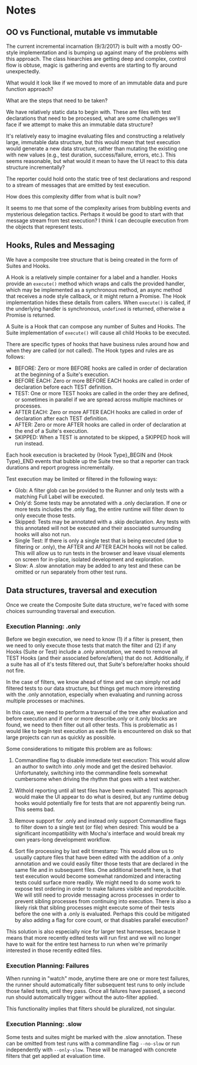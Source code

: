 

# Notes

## OO vs Functional, mutable vs immutable
The current incremental incarnation (9/3/2017) is built with a mostly OO-style implementation and is bumping up against many of the problems with this approach. The class hiearchies are getting deep and complex, control flow is obtuse, magic is gathering and events are starting to fly around unexpectedly.

What would it look like if we moved to more of an immutable data and pure function approach?

What are the steps that need to be taken?

We have relatively static data to begin with. These are files with test declarations that need to be processed, what are some challenges we'll face if we attempt to make this an immutable data structure?

It's relatively easy to imagine evaluating files and constructing a relatively large, immutable data structure, but this would mean that test execution would generate a new data structure, rather than mutating the existing one with new values (e.g., test duration, success/failure, errors, etc.). This seems reasonable, but what would it mean to have the UI react to this data structure incrementally?

The reporter could hold onto the static tree of test declarations and respond to a stream of messages that are emitted by test execution.

How does this complexity differ from what is built now?

It seems to me that some of the complexity arises from bubbling events and mysterious delegation tactics. Perhaps it would be good to start with that message stream from test execution? I think I can decouple execution from the objects that represent tests.

## Hooks, Rules and Messaging

We have a composite tree structure that is being created in the form of Suites and Hooks.

A Hook is a relatively simple container for a label and a handler. Hooks provide an ```execute()``` method which wraps and calls the provided handler, which may be implemented as a synchronous method, an async method that receives a node style callback, or it might return a Promise. The Hook implementation hides these details from callers. When ```execute()``` is called, if the underlying handler is synchronous, `undefined` is returned, otherwise a Promise is returned.

A Suite is a Hook that can compose any number of Suites and Hooks. The Suite implementation of ```execute()``` will cause all child Hooks to be executed.

There are specific types of hooks that have business rules around how and when they are called (or not called). The Hook types and rules are as follows:

* BEFORE: Zero or more BEFORE hooks are called in order of declaration at the beginning of a Suite's execution.
* BEFORE EACH: Zero or more BEFORE EACH hooks are called in order of declaration before each TEST definition.
* TEST: One or more TEST hooks are called in the order they are defined, or sometimes in parallel if we are spread across multiple machines or processes.
* AFTER EACH: Zero or more AFTER EACH hooks are called in order of declaration after each TEST definition.
* AFTER: Zero or more AFTER hooks are called in order of declaration at the end of a Suite's execution.
* SKIPPED: When a TEST is annotated to be skipped, a SKIPPED hook will run instead.

Each hook execution is bracketed by {Hook Type}_BEGIN and {Hook Type}_END events that bubble up the Suite tree so that a reporter can track durations and report progress incrementally.

Test execution may be limited or filtered in the following ways:

* Glob: A filter glob can be provided to the Runner and only tests with a matching Full Label will be executed.
* Only'd: Some tests may be annotated with a .only declaration. If one or more tests includes the .only flag, the entire runtime will filter down to only execute those tests.
* Skipped: Tests may be annotated with a .skip declaration. Any tests with this annotated will not be executed and their associated surrounding hooks will also not run.
* Single Test: If there is only a single test that is being executed (due to filtering or .only), the AFTER and AFTER EACH hooks will not be called. This will allow us to run tests in the browser and leave visual elements on screen for in-place, isolated development and exploration.
* Slow: A .slow annotation may be added to any test and these can be omitted or run separately from other test runs.

## Data structures, traversal and execution

Once we create the Composite Suite data structure, we're faced with some choices surrounding traversal and execution.

### Execution Planning: .only

Before we begin execution, we need to know (1) if a filter is present, then we need to only execute those tests that match the filter and (2) if any Hooks (Suite or Test) include a .only annotation, we need to remove all TEST Hooks (and their associated before/afters) that do not. Additionally, if a suite has all of it's tests filtered out, that Suite's before/after hooks should not fire.

In the case of filters, we know ahead of time and we can simply not add filtered tests to our data structure, but things get much more interesting with the .only annotation, especially when evaluating and running across multiple processes or machines.

In this case, we need to perform a traversal of the tree after evaluation and before execution and if one or more describe.only or it.only blocks are found, we need to then filter out all other tests. This is problematic as I would like to begin test execution as each file is encountered on disk so that large projects can run as quickly as possible.

Some considerations to mitigate this problem are as follows:

1. Commandline flag to disable immediate test execution: This would allow an author to switch into .only mode and get the desired behavior. Unfortunately, switching into the commandline feels somewhat cumbersome when driving the rhythm that goes with a test watcher.

2. Withold reporting until all test files have been evaluated: This approach would make the UI appear to do what is desired, but any runtime debug hooks would potentially fire for tests that are not apparently being run. This seems bad.

3. Remove support for .only and instead only support Commandline flags to filter down to a single test (or file) when desired: This would be a significant incompatibility with Mocha's interface and would break my own years-long development workflow.

4. Sort file processing by last edit timestamp: This would allow us to usually capture files that have been edited with the addition of a .only annotation and we could easily filter those tests that are declared in the same file and in subsequent files. One additional benefit here, is that test execution would become somewhat randomized and interacting tests could surface more readily. We might need to do some work to expose test ordering in order to make failures visible and reproducible. We will still need to provide messaging across processes in order to prevent sibling processes from continuing into execution. There is also a likely risk that sibling processes might execute some of their tests before the one with a .only is evaluated. Perhaps this could be mitigated by also adding a flag for core count, or that disables parallel execution?

This solution is also especially nice for larger test harnesses, because it means that more recently edited tests will run first and we will no longer have to wait for the entire test harness to run when we're primarily interested in those recently edited files. 

### Execution Planning: Failures

When running in "watch" mode, anytime there are one or more test failures, the runner should automatically filter subsequent test runs to only include those failed tests, until they pass. Once all failures have passed, a second run should automatically trigger without the auto-filter applied.

This functionality implies that filters should be pluralized, not singular.

### Execution Planning: .slow

Some tests and suites might be marked with the .slow annotation. These can be omitted from test runs with a commandline flag `--no-slow` or run independently with `--only-slow`. These will be managed with concrete filters that get applied at evaluation time.
